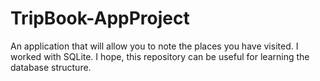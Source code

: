 # TripBook-AppProject
An application that will allow you to note the places you have visited. I worked with SQLite. I hope, this repository can be useful for learning the database structure.
